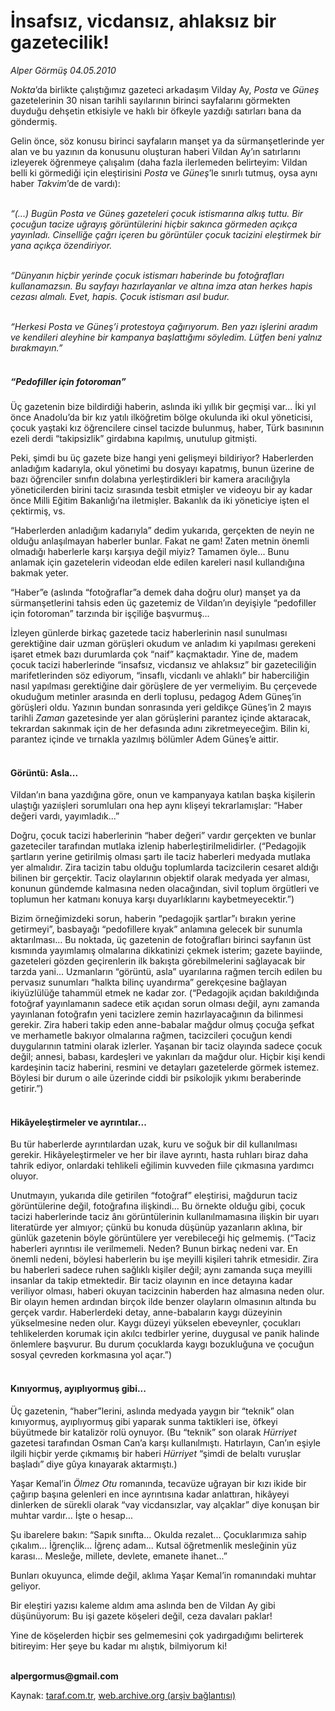 # İnsafsız, vicdansız, ahlaksız bir gazetecilik!

*Alper Görmüş  04.05.2010*

<div class="yazi"><p><i>Nokta</i>’da birlikte çalıştığımız gazeteci arkadaşım Vilday Ay, <i>Posta</i> ve <i>Güneş</i> gazetelerinin 30 nisan tarihli sayılarının birinci sayfalarını görmekten duyduğu dehşetin etkisiyle ve haklı bir öfkeyle yazdığı satırları bana da göndermiş.</p>
<p>Gelin önce, söz konusu birinci sayfaların manşet ya da sürmanşetlerinde yer alan ve bu yazının da konusunu oluşturan haberi Vildan Ay’ın satırlarını izleyerek öğrenmeye çalışalım (daha fazla ilerlemeden belirteyim: Vildan belli ki görmediği için eleştirisini <i>Posta</i> ve <i>Güneş</i>’le sınırlı tutmuş, oysa aynı haber <i>Takvim</i>’de de vardı):</p>
<p><i><br/>“(...) Bugün Posta ve Güneş gazeteleri çocuk istismarına alkış tuttu. Bir çocuğun tacize uğrayış görüntülerini hiçbir sakınca görmeden açıkça yayınladı. Cinselliğe çağrı içeren bu görüntüler çocuk tacizini eleştirmek bir yana açıkça özendiriyor.</i></p>
<p><i><br/>“Dünyanın hiçbir yerinde çocuk istismarı haberinde bu fotoğrafları kullanamazsın. Bu sayfayı hazırlayanlar ve altına imza atan herkes hapis cezası almalı. Evet, hapis. Çocuk istismarı asıl budur.</i></p>
<p><i><br/>“Herkesi Posta ve Güneş’i protestoya çağırıyorum. Ben yazı işlerini aradım ve kendileri aleyhine bir kampanya başlattığımı söyledim. Lütfen beni yalnız bırakmayın.”</i></p>
<h5><br/>“Pedofiller için fotoroman”</h5>
<p>Üç gazetenin bize bildirdiği haberin, aslında iki yıllık bir geçmişi var... İki yıl önce Anadolu’da bir kız yatılı ilköğretim bölge okulunda iki okul yöneticisi, çocuk yaştaki kız öğrencilere cinsel tacizde bulunmuş, haber, Türk basınının ezeli derdi “takipsizlik” girdabına kapılmış, unutulup gitmişti.</p>
<p>Peki, şimdi bu üç gazete bize hangi yeni gelişmeyi bildiriyor? Haberlerden anladığım kadarıyla, okul yönetimi bu dosyayı kapatmış, bunun üzerine de bazı öğrenciler sınıfın dolabına yerleştirdikleri bir kamera aracılığıyla yöneticilerden birini taciz sırasında tesbit etmişler ve videoyu bir ay kadar önce Milli Eğitim Bakanlığı’na iletmişler. Bakanlık da iki yöneticiye işten el çektirmiş, vs.</p>
<p>“Haberlerden anladığım kadarıyla” dedim yukarıda, gerçekten de neyin ne olduğu anlaşılmayan haberler bunlar. Fakat ne gam! Zaten metnin önemli olmadığı haberlerle karşı karşıya değil miyiz? Tamamen öyle... Bunu anlamak için gazetelerin videodan elde edilen kareleri nasıl kullandığına bakmak yeter.</p>
<p>“Haber”e (aslında “fotoğraflar”a demek daha doğru olur) manşet ya da sürmanşetlerini tahsis eden üç gazetemiz de Vildan’ın deyişiyle “pedofiller için fotoroman” tarzında bir işçiliğe başvurmuş...</p>
<p>İzleyen günlerde birkaç gazetede taciz haberlerinin nasıl sunulması gerektiğine dair uzman görüşleri okudum ve anladım ki yapılması gerekeni işaret etmek bazı durumlarda çok “naif” kaçmaktadır. Yine de, madem çocuk tacizi haberlerinde “insafsız, vicdansız ve ahlaksız” bir gazeteciliğin marifetlerinden söz ediyorum, “insaflı, vicdanlı ve ahlaklı” bir haberciliğin nasıl yapılması gerektiğine dair görüşlere de yer vermeliyim. Bu çerçevede okuduğum metinler arasında en derli toplusu, pedagog Adem Güneş’in görüşleri oldu. Yazının bundan sonrasında yeri geldikçe Güneş’in 2 mayıs tarihli <i>Zaman</i> gazetesinde yer alan görüşlerini parantez içinde aktaracak, tekrardan sakınmak için de her defasında adını zikretmeyeceğim. Bilin ki, parantez içinde ve tırnakla yazılmış bölümler Adem Güneş’e aittir. </p>
<h4><br/>Görüntü: Asla...</h4>
<p>Vildan’ın bana yazdığına göre, onun ve kampanyaya katılan başka kişilerin ulaştığı yazıişleri sorumluları ona hep aynı klişeyi tekrarlamışlar: “Haber değeri vardı, yayımladık...”</p>
<p>Doğru, çocuk tacizi haberlerinin “haber değeri” vardır gerçekten ve bunlar gazeteciler tarafından mutlaka izlenip haberleştirilmelidirler. (“Pedagojik şartların yerine getirilmiş olması şartı ile taciz haberleri medyada mutlaka yer almalıdır. Zira tacizin tabu olduğu toplumlarda tacizcilerin cesaret aldığı bilinen bir gerçektir. Taciz olaylarının objektif olarak medyada yer alması, konunun gündemde kalmasına neden olacağından, sivil toplum örgütleri ve toplumun her katmanı konuya karşı duyarlıklarını kaybetmeyecektir.”)</p>
<p>Bizim örneğimizdeki sorun, haberin “pedagojik şartlar”ı bırakın yerine getirmeyi”, basbayağı “pedofillere kıyak” anlamına gelecek bir sunumla aktarılması... Bu noktada, üç gazetenin de fotoğrafları birinci sayfanın üst kısmında yayımlamış olmalarına dikkatinizi çekmek isterim; gazete bayiinde, gazeteleri gözden geçirenlerin ilk bakışta görebilmelerini sağlayacak bir tarzda yani... Uzmanların “görüntü, asla” uyarılarına rağmen tercih edilen bu pervasız sunumları “halkta bilinç uyandırma” gerekçesine bağlayan ikiyüzlülüğe tahammül etmek ne kadar zor. (“Pedagojik açıdan bakıldığında fotoğraf yayınlamanın sadece etik açıdan sorun olması değil, aynı zamanda yayınlanan fotoğrafın yeni tacizlere zemin hazırlayacağının da bilinmesi gerekir. Zira haberi takip eden anne-babalar mağdur olmuş çocuğa şefkat ve merhametle bakıyor olmalarına rağmen, tacizcileri çocuğun kendi duygularının tatmini olarak izlerler. Yaşanan bir taciz olayında sadece çocuk değil; annesi, babası, kardeşleri ve yakınları da mağdur olur. Hiçbir kişi kendi kardeşinin taciz haberini, resmini ve detayları gazetelerde görmek istemez. Böylesi bir durum o aile üzerinde ciddi bir psikolojik yıkımı beraberinde getirir.”)</p>
<h4><br/>Hikâyeleştirmeler ve ayrıntılar...</h4>
<p>Bu tür haberlerde ayrıntılardan uzak, kuru ve soğuk bir dil kullanılması gerekir. Hikâyeleştirmeler ve her bir ilave ayrıntı, hasta ruhları biraz daha tahrik ediyor, onlardaki tehlikeli eğilimin kuvveden fiile çıkmasına yardımcı oluyor. </p>
<p>Unutmayın, yukarıda dile getirilen “fotoğraf” eleştirisi, mağdurun taciz görüntülerine değil, fotoğrafına ilişkindi... Bu örnekte olduğu gibi, çocuk tacizi haberlerinde taciz ânı görüntülerinin kullanılmamasına ilişkin bir uyarı literatürde yer almıyor; çünkü bu konuda düşünüp yazanların aklına, bir günlük gazetenin böyle görüntülere yer verebileceği hiç gelmemiş. (“Taciz haberleri ayrıntısı ile verilmemeli. Neden? Bunun birkaç nedeni var. En önemli nedeni, böylesi haberlerin bu işe meyilli kişileri tahrik etmesidir. Zira bu haberleri sadece ruhen sağlıklı kişiler değil; aynı zamanda suça meyilli insanlar da takip etmektedir. Bir taciz olayının en ince detayına kadar veriliyor olması, haberi okuyan tacizcinin haberden haz almasına neden olur. Bir olayın hemen ardından birçok ilde benzer olayların olmasının altında bu gerçek vardır. Haberlerdeki detay, anne-babaların kaygı düzeyinin yükselmesine neden olur. Kaygı düzeyi yükselen ebeveynler, çocukları tehlikelerden korumak için akılcı tedbirler yerine, duygusal ve panik halinde önlemlere başvurur. Bu durum çocuklarda kaygı bozukluğuna ve çocuğun sosyal çevreden korkmasına yol açar.”)</p>
<h4><br/>Kınıyormuş, ayıplıyormuş gibi...</h4>
<p>Üç gazetenin, “haber”lerini, aslında medyada yaygın bir “teknik” olan kınıyormuş, ayıplıyormuş gibi yaparak sunma taktikleri ise, öfkeyi büyütmede bir katalizör rolü oynuyor. (Bu “teknik” son olarak <i>Hürriyet </i>gazetesi tarafından Osman Can’a karşı kullanılmıştı. Hatırlayın, Can’ın eşiyle ilgili hiçbir yerde çıkmamış bir haberi <i>Hürriyet</i> “şimdi de belaltı vuruşlar başladı” diye gûya kınayarak aktarmıştı.) </p>
<p>Yaşar Kemal’in <i>Ölmez Otu</i> romanında, tecavüze uğrayan bir kızı ikide bir çağırıp başına gelenleri en ince ayrıntısına kadar anlattıran, hikâyeyi dinlerken de sürekli olarak “vay vicdansızlar, vay alçaklar” diye konuşan bir muhtar vardır... İşte o hesap... </p>
<p>Şu ibarelere bakın: “Sapık sınıfta... Okulda rezalet... Çocuklarımıza sahip çıkalım... İğrençlik... İğrenç adam... Kutsal öğretmenlik mesleğinin yüz karası... Mesleğe, millete, devlete, emanete ihanet...”</p>
<p>Bunları okuyunca, elimde değil, aklıma Yaşar Kemal’in romanındaki muhtar geliyor.</p>
<p>Bir eleştiri yazısı kaleme aldım ama aslında ben de Vildan Ay gibi düşünüyorum: Bu işi gazete köşeleri değil, ceza davaları paklar!</p>
<p>Yine de köşelerden hiçbir ses gelmemesini çok yadırgadığımı belirterek bitireyim: Her şeye bu kadar mı alıştık, bilmiyorum ki!</p>
<p><b><br/>alpergormus@gmail.com</b></p></div>

Kaynak: [taraf.com.tr](http://www.taraf.com.tr:80/alper-gormus/makale-insafsiz-vicdansiz-ahlaksiz-bir-gazetecilik.htm), [web.archive.org (arşiv bağlantısı)](http://web.archive.org/web/20100507081202/http://www.taraf.com.tr:80/alper-gormus/makale-insafsiz-vicdansiz-ahlaksiz-bir-gazetecilik.htm)

